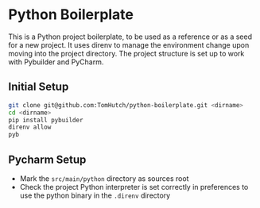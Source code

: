 Python Boilerplate
==============

This is a Python project boilerplate, to be used as a reference or as a seed for a new project.
It uses direnv to manage the environment change upon moving into the project directory.
The project structure is set up to work with Pybuilder and PyCharm.

## Initial Setup

```bash
git clone git@github.com:TomHutch/python-boilerplate.git <dirname>
cd <dirname>
pip install pybuilder
direnv allow
pyb
```

## Pycharm Setup

* Mark the `src/main/python` directory as sources root
* Check the project Python interpreter is set correctly in preferences to use the python binary in the `.direnv` directory
